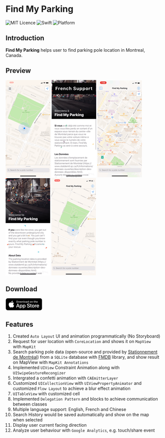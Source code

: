 # Find My Parking
![MIT Licence](https://img.shields.io/github/license/mashape/apistatus.svg)
![Swift](https://img.shields.io/badge/Swift-5.0-orange.svg)
![Platform](https://img.shields.io/badge/Platform-iOS-green.svg)

## Introduction

**Find My Parking** helps user to find parking pole location in Montreal, Canada.

## Preview
![menu](images/menu.gif)
![home_screen](images/french.gif)
![share_screen](images/history.gif)
![french_support](images/info.gif)
![search_history](images/search.gif)

## Download

<a target='_blank' href='https://itunes.apple.com/us/app/find-my-parking/id1459821681?ls=1&mt=8'>
<img src='images/download.jpg' />
</a>

## Features

1. Created `Auto Layout` UI and animation programmatically (No Storyboard)
2. Request for user location with `CoreLocation` and shows it on `MapView` with `MapKit`
3. Search parking pole data (open-source and provided by [Stationnement de Montréal](https://www.statdemtl.qc.ca/fr/informations/donnees-ouvertes/description-des-donnees-disponibles.html)) from a `SQLite` database with [FMDB](https://github.com/ccgus/fmdb) library, and show result on MapView with `MapKit Annotations`
4. Implemented `UIView` Constraint Animation along with `UISwipeGestureRecongizer`
5. Intergrated a confetti animation with `CAEmitterLayer`
6. Customized `UICollectionView` with `UIViewPropertyAnimator` and customized `Flow Layout` to achieve a blur effect animation
7. `UITableView` with customized cell
8. Implemented `Delegation Pattern` and blocks to achieve communication between classes
9. Multiple language support: English, French and Chinese
10. Search History would be saved automatically and show on the map when selected
11. Display user current facing direction
12. Analyze user behaviour with `Google Analytics`, e.g. touch/share event
